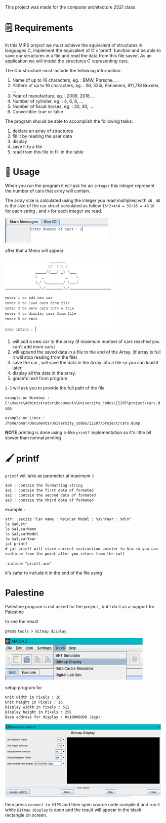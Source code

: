 This project was made for the computer architecture 2021 class

# 🗒️ Requirements

In this MIPS project we must achieve the equivalent of structures in languages C, implement the equivalent of C's 'printf' function and be able to save our structures in a file and read the data from this file saved.
As an application we will model the structures C representing cars. 

The Car structure must include the following information:

1. Name of up to 16 characters, eg. : BMW, Porsche, ...
2. Pattern of up to 16 characters, eg. : X6, 325i, Panamera, 911,718 Boxster, ...
3. Year of manufacture, eg. : 2009, 2018, ...
4. Number of cylinder, eg. : 4, 6, 8, ...
5. Number of fiscal horses, eg. : 20, 30, ...
6. Convertible: true or false


The program should be able to accomplish the following tasks:

1. declare an array of structures
2. fill it by reading the user data
3. display
4. save it to a file
5. read from this file to fill in the table

# 🧰 Usage

When you run the program it will ask for an `integer` this integer represent the number of cars that array will contain.

The array size is calculated using the integer you read multiplied with `48` , `48` is the size of the car struct calculated as follow `16*2+4*4 = 32+16 = 48`  `16` for each string , and `4` for each integer we read. 

![image-20210602173132748](images/3.png)

after that a Menu will appear

![image-20210602173716260](images/4.png)

1. will add a new car to the array (if maximum number of cars reached you can't add more cars)
2. will append the saved data in a file to the end of the Array. (if array is full it will stop reading from the file)
3. save the car , will save the data in the Array into a file so you can load it later.
4. display all the data in the array.
5. graceful exit from program

`2-3` will ask you to provide the full path of the file

`example on Windows : C:\Users\Administrator\Documents\University_codes\I2207\project\cars.dump` 

`example on Linux : /home/omar/Documents/University_codes/I2207/project/cars.dump` 

**NOTE** printing is done using c-like `printf` implementation so it's little bit slower than normal printing

# 🖌️ printf

`printf` will take as parameter at maximum `3`

```
$a0 : contain the formatting string
$a1 : contain the first data of formated
$a2 : contain the second data of formated
$a3 : contain the third data of formated
```

example : 

```assembly
str: .asciiz "Car name : %s\nCar Model : %s\nYear : %d\n"
la $a0,str
la $a1,carName
la $a2,carModel
lw $a3,carYear
jal printf 
# jal printf will store current instruction pointer to $ra so you can continue from the point after you return from the call

.include "printf.asm"
```

it's safer to include it in the end of the file using

# Palestine


Palestine program is not asked for the project , but I do it as a support for Palestine

to see the result

press `tools > Bitmap display`

![img](images/1.png)

setup program for

```
Unit width in Pixels : 16
Unit height in Pixels : 16
Display width in Pixels : 512
Display height in Pixels : 256
Base address for display : 0x10008000 ($gp)
```

 ![img2](images/2.png)

then press `connect to MIPS` and then open source code compile it and run it while `Bitmap Display` is open and the result will appear in the black rectangle on screen.

